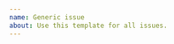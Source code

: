 ```yaml
---
name: Generic issue
about: Use this template for all issues.
---
```


<!--
This repository is only for the Magento PHPCompatibility ruleset, which prevents false positives from the PHPCompatibility standard by excluding back-fills and poly-fills which are included by Magento.

If your issue is related to the PHPCompatibility sniffs, please open an issue in the PHPCompatibility repository: https://github.com/PHPCompatibility/PHPCompatibility/issues

Before opening a new issue, please search for your issue to prevent opening a duplicate. If there is already an open issue, please leave a comment there.

If you are opening an issue to get a new back-fill / poly-fill which was added to Magento excluded, please include links to the Magento source code to substantiate your request.

Thanks!
-->
